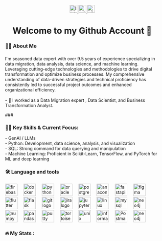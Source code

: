 <div align="center">
  <a href="https://www.linkedin.com/in/nikhil-korane-59805a15a" target="_blank">
    <img src="https://img.shields.io/static/v1?message=LinkedIn&logo=linkedin&label=&color=0077B5&logoColor=white&labelColor=&style=for-the-badge" height="25" alt="linkedin logo"  />
  </a>
  <a href="nikhilkorane@outlook.com" target="_blank">
    <img src="https://img.shields.io/static/v1?message=Outlook&logo=microsoft-outlook&label=&color=0078D4&logoColor=white&labelColor=&style=for-the-badge" height="25" alt="microsoft-outlook logo"  />
  </a>
  <a href="wa.me/+918275636378" target="_blank">
    <img src="https://img.shields.io/static/v1?message=Whatsapp&logo=whatsapp&label=&color=25D366&logoColor=white&labelColor=&style=for-the-badge" height="25" alt="whatsapp logo"  />
  </a>
</div>

###

<h1 align="center">Welcome to my Github Account 👋</h1>

###

<h3 align="left">👩‍💻  About Me</h3>

###

<p align="left">I'm seasoned data expert with over 9.5 years of experience specializing in data migration, data analysis, data science, and machine learning. <br>Leveraging cutting-edge technologies and methodologies to drive digital transformation and optimize business processes. My comprehensive understanding of data-driven strategies and technical proficiency has consistently led to successful project outcomes and enhanced organizational efficiency.<br><br>- 🔭 I worked as a Data Migration expert , Data Scientist, and Business Transformation Analyst.</p>
###

<h3 align="left">🚀🎯 Key Skills & Current Focus:</h3>
<p>
- GenAI / LLMs <br>
- Python: Development, data science, analysis, and visualization <br>
- SQL: Strong command for data querying and manipulation <br>
- Machine Learning: Proficient in Scikit-Learn, TensorFlow, and PyTorch for ML and deep learning <br>
</p>

###

<h3 align="left">🛠 Language and tools</h3>

###

<div align="left">
  <img src="https://cdn.jsdelivr.net/gh/devicons/devicon/icons/firebase/firebase-plain-wordmark.svg" height="40" alt="firebase logo"  />
  <img width="12" />
  <img src="https://cdn.jsdelivr.net/gh/devicons/devicon/icons/docker/docker-plain-wordmark.svg" height="40" alt="docker logo"  />
  <img width="12" />
  <img src="https://cdn.jsdelivr.net/gh/devicons/devicon/icons/python/python-original.svg" height="40" alt="python logo"  />
  <img width="12" />
  <img src="https://www.vectorlogo.zone/logos/oracle/oracle-ar21.svg" height="40" alt="oracle logo"  />
  <img width="12" />
  <img src="https://www.vectorlogo.zone/logos/postgresql/postgresql-ar21.svg" height="40" alt="postgresql logo"  />
  <img width="12" />
  <img src="https://cdn.jsdelivr.net/gh/devicons/devicon/icons/anaconda/anaconda-original.svg" height="40" alt="anaconda logo"  />
  <img width="12" />
  <img src="https://cdn.jsdelivr.net/gh/devicons/devicon/icons/fastapi/fastapi-original.svg" height="40" alt="fastapi logo"  />
  <img width="12" />
  <img src="https://www.vectorlogo.zone/logos/figma/figma-ar21.svg" height="40" alt="figma logo"  />
  <img width="12" />
  <img src="https://www.vectorlogo.zone/logos/flutterio/flutterio-ar21.svg" height="40" alt="flutter logo"  />
  <img width="12" />
  <img src="https://www.vectorlogo.zone/logos/pocoo_flask/pocoo_flask-ar21.svg" height="40" alt="flask logo"  />
  <img width="12" />
  <img src="https://cdn.jsdelivr.net/gh/devicons/devicon/icons/git/git-original.svg" height="40" alt="git logo"  />
  <img width="12" />
  <img src="https://cdn.jsdelivr.net/gh/devicons/devicon/icons/jira/jira-original.svg" height="40" alt="jira logo"  />
  <img width="12" />
  <img src="https://cdn.jsdelivr.net/gh/devicons/devicon/icons/jupyter/jupyter-original.svg" height="40" alt="jupyter logo"  />
  <img width="12" />
  <img src="https://cdn.jsdelivr.net/gh/devicons/devicon/icons/linux/linux-original.svg" height="40" alt="linux logo"  />
  <img width="12" />
  <img src="https://cdn.jsdelivr.net/gh/devicons/devicon/icons/mysql/mysql-original.svg" height="40" alt="mysql logo"  />
  <img width="12" />
  <img src="https://cdn.jsdelivr.net/gh/devicons/devicon/icons/neo4j/neo4j-original.svg" height="40" alt="neo4j logo"  />
  <img width="12" />
  <img src="https://cdn.jsdelivr.net/gh/devicons/devicon/icons/numpy/numpy-original.svg" height="40" alt="numpy logo"  />
  <img width="12" />
  <img src="https://cdn.jsdelivr.net/gh/devicons/devicon/icons/pandas/pandas-original.svg" height="40" alt="pandas logo"  />
  <img width="12" />
  <img src="https://cdn.jsdelivr.net/gh/devicons/devicon/icons/putty/putty-original.svg" height="40" alt="putty logo"  />
  <img width="12" />
  <img src="https://cdn.jsdelivr.net/gh/devicons/devicon/icons/tortoisegit/tortoisegit-original.svg" height="40" alt="tortoisegit logo"  />
  <img width="12" />
  <img src="https://cdn.jsdelivr.net/gh/devicons/devicon/icons/unix/unix-original.svg" height="40" alt="unix logo"  />
  <img width="12" />
  <img src="https://www.vectorlogo.zone/logos/informatica/informatica-ar21.svg" height="40" alt="informatica logo"  />
  <img width="12" />
  <img src="https://www.vectorlogo.zone/logos/getpostman/getpostman-ar21.svg" height="40" alt="Postman logo"  />
    <img width="12" />
  <img src="https://www.vectorlogo.zone/logos/neo4j/neo4j-ar21.svg" height="40" alt="neo4j logo"  />
</div>

###

<h3 align="left">🔥   My Stats :</h3>

###
